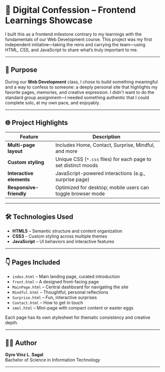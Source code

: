 # 💖 Digital Confession – Frontend Learnings Showcase

I built this as a frontend milestone contrary to my learnings with the fundamentals of our Web Development course. This project was my first independent initiative—taking the reins and carrying the team—using HTML, CSS, and JavaScript to share what’s truly important to me. 

---

## 🎯 Purpose

During our **Web Development** class, I chose to build something meaningful and a way to confess to someone: a deeply personal site that highlights my favorite pages, memories, and creative expression. I didn't want to do the standard group assignment—I needed something authentic that I could complete solo, at my own pace, and enjoyably.

---

## 🌐 Project Highlights

| Feature        | Description |
|----------------|-------------|
| **Multi-page layout** | Includes Home, Contact, Surprise, Mindful, and more |
| **Custom styling**     | Unique CSS (`*.css` files) for each page to set distinct moods |
| **Interactive elements** | JavaScript-powered interactions (e.g., surprise page) |
| **Responsive-friendly** | Optimized for desktop; mobile users can toggle browser mode |

---

## 🛠️ Technologies Used

- **HTML5** – Semantic structure and content organization  
- **CSS3** – Custom styling across multiple themes  
- **JavaScript** – UI behaviors and interactive features  

---

## 👇 Pages Included

- `index.html` – Main landing page, curated introduction  
- `front.html` – A designed front-facing page  
- `MainPage.html` – Central dashboard for navigating the site  
- `Mindful.html` – Thoughtful, personal reflections  
- `Surprise.html` – Fun, interactive surprises  
- `Contact.html` – How to get in touch  
- `smol.html` – Mini-page with compact content or easter eggs  

Each page has its own stylesheet for thematic consistency and creative depth.

---

## 👨‍💻 Author

**Gyro Vinz L. Sagal**  
Bachelor of Science in Information Technology

---

